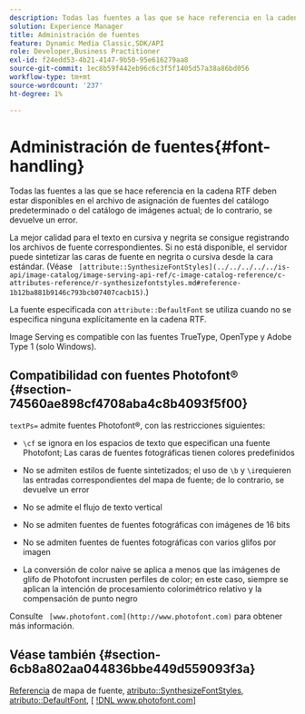 ```yaml
---
description: Todas las fuentes a las que se hace referencia en la cadena RTF deben estar disponibles en el archivo de asignación de fuentes del catálogo predeterminado o del catálogo de imágenes actual; de lo contrario, se devuelve un error.
solution: Experience Manager
title: Administración de fuentes
feature: Dynamic Media Classic,SDK/API
role: Developer,Business Practitioner
exl-id: f24edd53-4b21-4147-9b50-95e616279aa8
source-git-commit: 1ec8b59f442eb96c6c3f5f1405d57a38a86bd056
workflow-type: tm+mt
source-wordcount: '237'
ht-degree: 1%

---
```


# Administración de fuentes{#font-handling}

Todas las fuentes a las que se hace referencia en la cadena RTF deben estar disponibles en el archivo de asignación de fuentes del catálogo predeterminado o del catálogo de imágenes actual; de lo contrario, se devuelve un error.

La mejor calidad para el texto en cursiva y negrita se consigue registrando los archivos de fuente correspondientes. Si no está disponible, el servidor puede sintetizar las caras de fuente en negrita o cursiva desde la cara estándar. (Véase ` [attribute::SynthesizeFontStyles](../../../../../is-api/image-catalog/image-serving-api-ref/c-image-catalog-reference/c-attributes-reference/r-synthesizefontstyles.md#reference-1b12ba881b9146c793bcb07407cacb15)`.)

La fuente especificada con `attribute::DefaultFont` se utiliza cuando no se especifica ninguna explícitamente en la cadena RTF.

Image Serving es compatible con las fuentes TrueType, OpenType y Adobe Type 1 (solo Windows).

## Compatibilidad con fuentes Photofont® {#section-74560ae898cf4708aba4c8b4093f5f00}

`textPs=` admite fuentes Photofont®, con las restricciones siguientes:

* `\cf` se ignora en los espacios de texto que especifican una fuente Photofont; Las caras de fuentes fotográficas tienen colores predefinidos
* No se admiten estilos de fuente sintetizados; el uso de `\b` y `\i`requieren las entradas correspondientes del mapa de fuente; de lo contrario, se devuelve un error

* No se admite el flujo de texto vertical
* No se admiten fuentes de fuentes fotográficas con imágenes de 16 bits
* No se admiten fuentes de fuentes fotográficas con varios glifos por imagen
* La conversión de color naive se aplica a menos que las imágenes de glifo de Photofont incrusten perfiles de color; en este caso, siempre se aplican la intención de procesamiento colorimétrico relativo y la compensación de punto negro

Consulte ` [www.photofont.com](http://www.photofont.com)` para obtener más información.

## Véase también {#section-6cb8a802aa044836bbe449d559093f3a}

[Referencia](../../../../../is-api/image-catalog/image-serving-api-ref/c-image-catalog-reference/c-font-map-reference/c-font-map-reference.md#concept-f81f319d03c646c5a8ef87b3277dd37d) de mapa de fuente,  [atributo::SynthesizeFontStyles](../../../../../is-api/image-catalog/image-serving-api-ref/c-image-catalog-reference/c-attributes-reference/r-synthesizefontstyles.md#reference-1b12ba881b9146c793bcb07407cacb15),  [atributo::DefaultFont](../../../../../is-api/image-catalog/image-serving-api-ref/c-image-catalog-reference/c-attributes-reference/r-defaultfont.md#reference-48b763ac254545e89a25c76ff7581107),  [ [!DNL www.photofont.com] ](http://www.photofont.com)
